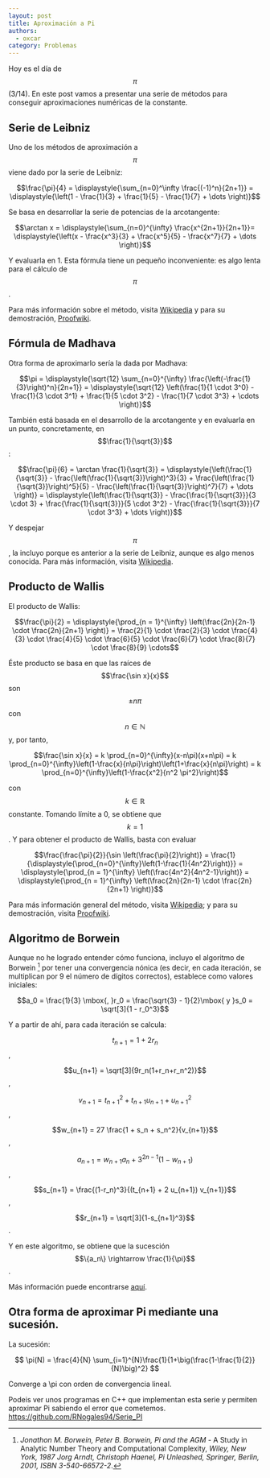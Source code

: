 ```yaml
---
layout: post
title: Aproximación a Pi
authors:
  - oxcar
category: Problemas
---
```


Hoy es el día de $$\pi$$ (3/14). En este post vamos a presentar una serie de
métodos para conseguir aproximaciones numéricas de la constante.


## Serie de Leibniz
Uno de los métodos de aproximación a $$\pi$$ viene dado por la serie de Leibniz:

$$\frac{\pi}{4} = \displaystyle{\sum_{n=0}^\infty \frac{(-1)^n}{2n+1}} =
\displaystyle{\left(1 - \frac{1}{3} + \frac{1}{5} - \frac{1}{7} + \dots \right)}$$

Se basa en desarrollar la serie de potencias de la arcotangente:

$$\arctan x = \displaystyle{\sum_{n=0}^{\infty} \frac{x^{2n+1}}{2n+1}}=
\displaystyle{\left(x - \frac{x^3}{3} + \frac{x^5}{5} - \frac{x^7}{7} + \dots \right)}$$

Y evaluarla en 1.
Esta fórmula tiene un pequeño inconveniente: es algo lenta para el cálculo de
$$\pi$$.

Para más información sobre el método, visita
[Wikipedia](https://en.wikipedia.org/wiki/Leibniz_formula_for_%CF%80) y
para su demostración, [Proofwiki](https://proofwiki.org/wiki/Leibniz%27s_Formula_for_Pi).


<!--more-->

## Fórmula de Madhava
Otra forma de aproximarlo sería la dada por Madhava:

$$\pi = \displaystyle{\sqrt{12} \sum_{n=0}^{\infty} \frac{\left(-\frac{1}{3}\right)^n}{2n+1}} =
\displaystyle{\sqrt{12} \left(\frac{1}{1 \cdot 3^0} - \frac{1}{3 \cdot 3^1} + \frac{1}{5 \cdot 3^2} - \frac{1}{7 \cdot 3^3} + \cdots \right)}$$

También está basada en el desarrollo de la arcotangente y en evaluarla en un punto, concretamente, en $$\frac{1}{\sqrt{3}}$$:

$$\frac{\pi}{6} = \arctan \frac{1}{\sqrt{3}} = \displaystyle{\left(\frac{1}{\sqrt{3}} - \frac{\left(\frac{1}{\sqrt{3}}\right)^3}{3} +
\frac{\left(\frac{1}{\sqrt{3}}\right)^5}{5} - \frac{\left(\frac{1}{\sqrt{3}}\right)^7}{7} + \dots \right)} =
\displaystyle{\left(\frac{1}{\sqrt{3}} - \frac{\frac{1}{\sqrt{3}}}{3 \cdot 3} + \frac{\frac{1}{\sqrt{3}}}{5 \cdot 3^2} -
\frac{\frac{1}{\sqrt{3}}}{7 \cdot 3^3} + \dots \right)}$$

Y despejar $$\pi$$, la incluyo porque es anterior a la serie de Leibniz, aunque es algo menos conocida.
Para más información, visita [Wikipedia](https://en.wikipedia.org/wiki/Madhava_series).


## Producto de Wallis
El producto de Wallis:

$$\frac{\pi}{2} = \displaystyle{\prod_{n = 1}^{\infty} \left(\frac{2n}{2n-1} \cdot \frac{2n}{2n+1} \right)} =
\frac{2}{1} \cdot \frac{2}{3} \cdot \frac{4}{3} \cdot \frac{4}{5} \cdot \frac{6}{5} \cdot \frac{6}{7} \cdot \frac{8}{7} \cdot \frac{8}{9} \cdots$$

Éste producto se basa en que las raíces de $$\frac{\sin x}{x}$$ son $$\pm n\pi$$
con $$n \in \mathbb{N}$$ y, por tanto,

$$\frac{\sin x}{x} =
k \prod_{n=0}^{\infty}(x-n\pi)(x+n\pi) = k \prod_{n=0}^{\infty}\left(1-\frac{x}{n\pi}\right)\left(1+\frac{x}{n\pi}\right) =
k \prod_{n=0}^{\infty}\left(1-\frac{x^2}{n^2 \pi^2}\right)$$

con $$k \in \mathbb{R}$$ constante. Tomando límite a 0, se obtiene que $$k = 1$$.
Y para obtener el producto de Wallis, basta con evaluar

$$\frac{\frac{\pi}{2}}{\sin \left(\frac{\pi}{2}\right)} =
\frac{1}{\displaystyle{\prod_{n=0}^{\infty}\left(1-\frac{1}{4n^2}\right)}} = \displaystyle{\prod_{n = 1}^{\infty} \left(\frac{4n^2}{4n^2-1}\right)} =
\displaystyle{\prod_{n = 1}^{\infty} \left(\frac{2n}{2n-1} \cdot \frac{2n}{2n+1} \right)}$$

Para más información general del método, visita [Wikipedia](https://en.wikipedia.org/wiki/Wallis_product); y para su
demostración, visita [Proofwiki](https://proofwiki.org/wiki/Wallis%27s_Product).


## Algoritmo de Borwein
Aunque no he logrado entender cómo funciona, incluyo el algoritmo de Borwein [^study-in-analytic-number-theory]
por tener una convergencia nónica (es decir, en cada iteración, se multiplican por 9 el número de dígitos correctos),
establece como valores iniciales:

$$a_0 = \frac{1}{3} \mbox{, }r_0 = \frac{\sqrt{3} - 1}{2}\mbox{ y }s_0 = \sqrt[3]{1 - r_0^3}$$

[^study-in-analytic-number-theory]: *Jonathon M. Borwein, Peter B. Borwein, Pi and the AGM* - A Study in Analytic Number Theory and Computational Complexity, *Wiley, New York, 1987 Jorg Arndt, Christoph Haenel, Pi Unleashed, Springer, Berlin, 2001, ISBN 3-540-66572-2*.

Y a partir de ahí, para cada iteración se calcula:

$$t_{n+1} = 1 + 2r_n$$,

$$u_{n+1} = \sqrt[3]{9r_n(1+r_n+r_n^2)}$$,

$$v_{n+1} = t^2_{n+1} + t_{n+1} u_{n+1} + u^2_{n+1} $$,

$$w_{n+1} = 27 \frac{1 + s_n + s_n^2}{v_{n+1}}$$,

$$a_{n+1} = w_{n+1} a_n + 3^{2n-1}(1-w_{n+1})$$,

$$s_{n+1} = \frac{(1-r_n)^3}{(t_{n+1} + 2 u_{n+1}) v_{n+1}}$$,

$$r_{n+1} = \sqrt[3]{1-s_{n+1}^3}$$.

Y en este algoritmo, se obtiene que la sucesción $$\{a_n\} \rightarrow \frac{1}{\pi}$$.


Más información puede encontrarse [aquí](https://en.wikipedia.org/wiki/Borwein's_algorithm).

## Otra forma de aproximar Pi mediante una sucesión.
La sucesión:

$$ \pi(N) = \frac{4}{N} \sum_{i=1}^{N}\frac{1}{1+\big(\frac{1-\frac{1}{2}}{N}\big)^2} $$

Converge a \pi con orden de convergencia lineal.

Podeis ver unos programas en C++ que implementan esta serie y permiten aproximar Pi sabiendo el error que cometemos.
https://github.com/RNogales94/Serie_PI
